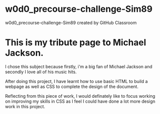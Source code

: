 # w0d0_precourse-challenge-Sim89
w0d0_precourse-challenge-Sim89 created by GitHub Classroom

# This is my tribute page to Michael Jackson. 

I chose this subject because firstly, i'm a big fan of Michael Jackson and secondly I love all of his music hits.

After doing this project, I have learnt how to use basic HTML to build a webpage as well as CSS to complete the design of the document.

Reflecting from this piece of work, I would definately like to focus working on improving my skills in CSS as I feel I could have done a lot more design work in this project.
